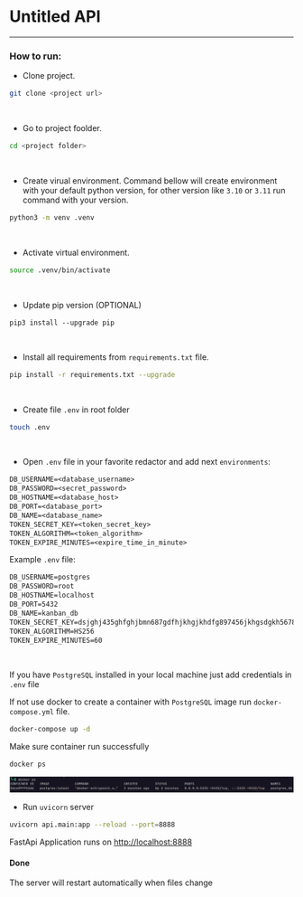 # Untitled API
* * *

### How to run:

- Clone project.
```bash
git clone <project url>
```

  &nbsp;
 
- Go to project foolder.
```bash
cd <project folder>
```


 &nbsp;
 
 - Create virual environment. Command bellow will create environment with your default python version, for other version like `3.10` or `3.11` run command with your version.
 ```bash
 python3 -m venv .venv
 ```
 

 &nbsp;
 
 - Activate virtual environment.
 ```bash
 source .venv/bin/activate
 ```
 
 &nbsp;
 
 - Update pip version (OPTIONAL)
 ```
 pip3 install --upgrade pip
```

&nbsp;

- Install all requirements from `requirements.txt` file.
```bash
pip install -r requirements.txt --upgrade
```

&nbsp;

- Create file `.env` in root folder
```bash
touch .env
```

&nbsp;

- Open `.env` file in your favorite redactor and add next `environments`:

```env
DB_USERNAME=<database_username>
DB_PASSWORD=<secret_password>
DB_HOSTNAME=<database_host>
DB_PORT=<database_port>
DB_NAME=<database_name>
TOKEN_SECRET_KEY=<token_secret_key>
TOKEN_ALGORITHM=<token_algorithm>
TOKEN_EXPIRE_MINUTES=<expire_time_in_minute>
```

Example `.env` file:
```env
DB_USERNAME=postgres
DB_PASSWORD=root
DB_HOSTNAME=localhost
DB_PORT=5432
DB_NAME=kanban_db
TOKEN_SECRET_KEY=dsjghj435ghfghjbmn687gdfhjkhgjkhdfg897456jkhgsdgkh567897dfgh
TOKEN_ALGORITHM=HS256
TOKEN_EXPIRE_MINUTES=60
```

&nbsp;

If you have `PostgreSQL` installed in your local machine just add credentials in `.env` file

If not use docker to create a container with `PostgreSQL` image  run `docker-compose.yml` file.
```bash
docker-compose up -d
```

Make sure container run successfully
```bash
docker ps
```
![docker_postgres_container_run](docs/images/docker_postgres_container_success.png)

- Run `uvicorn` server
```bash
uvicorn api.main:app --reload --port=8888
```

FastApi Application runs on [http://localhost:8888](http://localhost:8888)

#### Done
The server will restart automatically when files change
